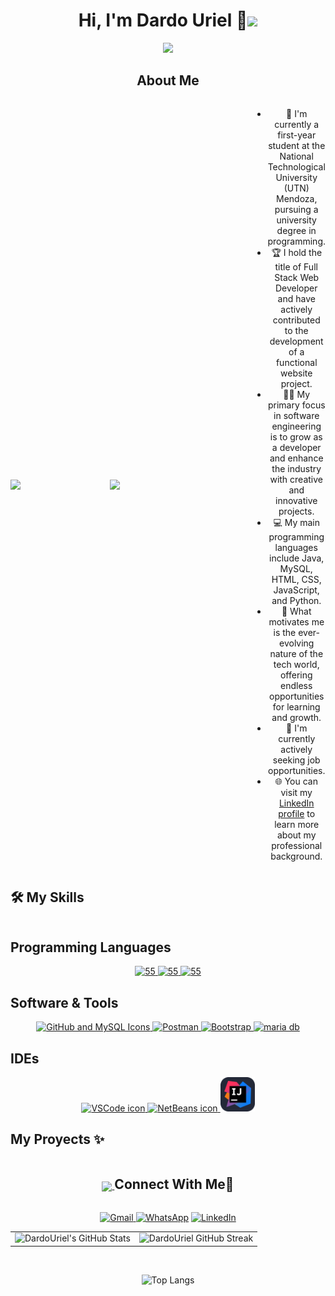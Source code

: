 <div align="center">
  <h1>Hi, I'm Dardo Uriel 👋<img src="https://media.giphy.com/media/hvRJCLFzcasrR4ia7z/giphy.gif" width="35"></h1>

  <p>
    <a href="https://github.com/DenverCoder1/readme-typing-svg">
      <img src="https://readme-typing-svg.herokuapp.com?font=Time+New+Roman&color=cyan&size=25&center=true&vCenter=true&width=600&height=100&lines=Back+end+web+developer">
    </a>
  </p>

  <h2>About Me</h2>

  <div style="display: flex; align-items: center;">
    <img src="https://raw.githubusercontent.com/royrustdev/royrustdev/main/assets/img/programming1.webp" width="250">
    <img src="https://www.aalpha.net/wp-content/uploads/2020/12/full-stack-development.gif" width="360">
    <div style="flex: 1;">
      <ul>
        <li>🏫 I'm currently a first-year student at the National Technological University (UTN) Mendoza, pursuing a university degree in programming.</li>
        <li>🏆 I hold the title of Full Stack Web Developer and have actively contributed to the development of a functional website project.</li>
        <li>👨‍💻 My primary focus in software engineering is to grow as a developer and enhance the industry with creative and innovative projects.</li>
        <li>💻 My main programming languages include Java, MySQL, HTML, CSS, JavaScript, and Python.</li>
        <li>🚀 What motivates me is the ever-evolving nature of the tech world, offering endless opportunities for learning and growth.</li>
        <li>👀 I'm currently actively seeking job opportunities.</li>
        <li>🌐 You can visit my <a href="https://www.linkedin.com/in/dardo-uriel-herrera-1a25b6281/">LinkedIn profile</a> to learn more about my professional background.</li>
      </ul>
    </div>
  </div>
</div>

## 🛠️ My Skills

<h2 style="display: inline-block">Programming Languages</h2>

<div align="center">
  <a href="https://skillicons.dev" target="_blank"> 
    <img width="55" alt="55" src="https://skillicons.dev/icons?i=js,html,css,python,react,spring">
    <img width="55" alt="55" src="https://user-images.githubusercontent.com/25181517/183891303-41f257f8-6b3d-487c-aa56-c497b880d0fb.png">
    <img width="55" alt="55" src="https://user-images.githubusercontent.com/25181517/117201156-9a724800-adec-11eb-9a9d-3cd0f67da4bc.png">
    
  </a>
</div>
<h2 style="display: inline-block"> Software & Tools</h2>


<div align="center">
  <a href="https://skillicons.dev" target="_blank"> 
    <img src="https://skillicons.dev/icons?i=github,mysql" alt="GitHub and MySQL Icons">
  </a>
  <a href="https://mariadb.org" target="_blank">
    <img src="https://user-images.githubusercontent.com/25181517/192109061-e138ca71-337c-4019-8d42-4792fdaa7128.png" alt="Postman" width="40" height="40">
     <img src="https://user-images.githubusercontent.com/25181517/183898054-b3d693d4-dafb-4808-a509-bab54cf5de34.png" alt="Bootstrap" width="40" height="40">
       <img src="https://github.com/marwin1991/profile-technology-icons/assets/136815194/3c698a4f-84e4-4849-a900-476b14311634" alt="maria db" width="40" height="40">

  </a>
</div>

<h2 style="display: inline-block">IDEs</h2>


  <div align="center">
  <a href="https://skillicons.dev" target="_blank"> 
    <img src="https://skillicons.dev/icons?i=vscode" alt="VSCode icon">
    <img width="55" src="https://cdn3d.iconscout.com/3d/free/thumb/free-netbeans-5728461-4781225.png" alt="NetBeans icon">
    <img width="55" src="https://raw.githubusercontent.com/tandpfun/skill-icons/main/icons/Idea-Dark.svg" alt="MariaDB icon">
  </a>
</div>




<h2 style="display: inline-block">My Proyects ✨</h2>
<div align="center">
  <a href="https://github.com/PiensaMcfly/AppSalud">
    <img align="center" src="https://github-readme-stats.vercel.app/api/pin/?username=PiensaMcfly&repo=AppSalud&theme=tokyonight" />
  </a>

<h2 style="display: inline-block">Connect With Me🤝</h2>

<p align="center">
  <a href="https://mail.google.com/mail/?view=cm&fs=1&to=urielherrera412@gmail.com">
            <img src="https://img.shields.io/badge/gmail-%23EA4335.svg?style=plastic&logo=gmail&logoColor=white"
                alt="Gmail" />
        </a>
  <a href="https://wa.me/2615439974"><img src="https://img.shields.io/badge/whatsapp-%2325D366.svg?style=plastic&logo=whatsapp&logoColor=white" alt="WhatsApp"/></a>
  <a href="https://www.linkedin.com/in/dardo-uriel-herrera-1a25b6281/"><img src="https://img.shields.io/badge/linkedin-%230A66C2.svg?style=plastic&logo=linkedin&logoColor=white" alt="LinkedIn"/></a>
</p>
  <table>
  <tr>
    <td>
      <img src="https://github-readme-stats.vercel.app/api?username=DardoUriel&show_icons=true&theme=tokyonight" alt="DardoUriel's GitHub Stats" />
    </td>
    <td>
      <img src="https://github-readme-streak-stats.herokuapp.com/?user=DardoUriel&theme=tokyonight" alt="DardoUriel GitHub Streak" />
    </td>
  </tr>
</table>

<br>

![Top Langs](https://github-readme-stats.vercel.app/api/top-langs/?username=DardoUriel&theme=tokyonight&layout=compact&langs_count=4)

</div>



